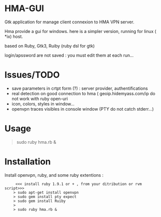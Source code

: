 HMA-GUI
=======


Gtk application for manage client connexion to HMA VPN server.

Hma provide a gui for windows. here is a simpler version, running
for linux ( *ix) host.

based on Ruby, Gtk3, Ruiby (ruby dsl for gtk)

login/apssword are not saved : you must edit them at each run...

Issues/TODO
===========

* save parameters in crtpt form (?) : server provider, authentifications
* real detection on good  connection to hma ( geoip.hidemyass.com/ip do not work 
  with ruby open-uri
* icon, colors, styles in window...
* openvpn  traces visibles in console window (PTY do not catch stderr...)


Usage
=====
> sudo ruby hma.rb &

Installation
============
Install openvpn, ruby, and some ruby extentions :

```
     <<< install ruby 1.9.1 or + , from your ditribution or rvm script>>>
    > sudo apt-get install openvpn
    > sudo gem install pty expect
    > sudo gem install Ruiby
    >
    > sudo ruby hma.rb &
```

 
